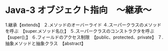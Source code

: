 # Java-3 オブジェクト指向　〜継承〜

1.継承【extends】
２.メソッドのオーバーライド
４.スーパークラスのメソッドを呼ぶ　【super.メソッド名();】
５.スーパークラスのコンストラクタを呼ぶ【super();】
６.フィールドのアクセス制限　【public、protected、private】
７.抽象メソッドと抽象クラス　【abstract】
